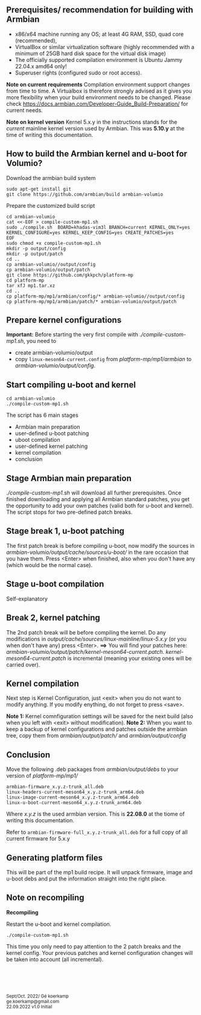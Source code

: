 
## Prerequisites/ recommendation for building with Armbian

- x86/x64 machine running any OS; at least 4G RAM, SSD, quad core (recommended),
- VirtualBox or similar virtualization software (highly recommended with a minimum of 25GB hard disk space for the virtual disk image)
- The officially supported compilation environment is Ubuntu Jammy 22.04.x amd64 only!
- Superuser rights (configured sudo or root access).

**Note on current requirements**
Compilation environment support changes from time to time.
A Virtualbox is therefore strongly advised as it gives you more flexibility when your build environment needs to be changed.
Please check https://docs.armbian.com/Developer-Guide_Build-Preparation/ for current needs.

**Note on kernel version**
Kernel 5.x.y in the instructions stands for the *current* mainline kernel version used by Armbian.
This was **5.10.y** at the time of writing this documentation.

## How to build the Armbian kernel and u-boot for Volumio?

Download the armbian build system
```
sudo apt-get install git
git clone https://github.com/armbian/build armbian-volumio
```
Prepare the customized build script
```
cd armbian-volumio
cat <<-EOF > compile-custom-mp1.sh
sudo ./compile.sh  BOARD=khadas-vim3l BRANCH=current KERNEL_ONLY=yes KERNEL_CONFIGURE=yes KERNEL_KEEP_CONFIG=yes CREATE_PATCHES=yes
EOF
sudo chmod +x compile-custom-mp1.sh
mkdir -p output/config
mkdir -p output/patch
cd ..
cp armbian-volumio//output/config
cp armbian-volumio/output/patch
git clone https://github.com/gkkpch/platform-mp
cd platform-mp
tar xfJ mp1.tar.xz
cd ..
cp platform-mp/mp1/armbian/config/* armbian-volumio//output/config
cp platform-mp/mp1/armbian/patch/* armbian-volumio/output/patch
```

## Prepare kernel configurations

**Important:**
Before starting the very first compile with *./compile-custom-mp1.sh*, you need to
- create armbian-volumio/output
- copy ```linux-meson64-current.config``` from *platform-mp/mp1/armbian* to *armbian-volumio/output/config*.

## Start compiling u-boot and kernel
```
cd armbian-volumio
./compile-custom-mp1.sh
```
The script has 6 main stages
- Armbian main preparation
- user-defined u-boot patching
- uboot compilation
- user-defined kernel patching
- kernel compilation
- conclusion

## Stage Armbian main preparation
*./compile-custom-mp1.sh* will download all further prerequisites.
Once finished downloading and applying all Armbian standard patches,  you get the opportunity to add your own patches (valid both for u-boot and kernel). The script stops for two pre-defined patch breaks.

## Stage break 1, u-boot patching
The first patch break is before compiling u-boot, now modify the sources in *armbian-volumio/output/cache/sources/u-boot/* in the rare occasion that you have them.
Press \<Enter> when finished, also when you don't have any (which would be the  normal case).

## Stage u-boot compilation
Self-explanatory

## Break 2, kernel patching
The 2nd patch break will be before compiling the kernel.
Do any modifications in *output/cache/sources/linux-mainline/linux-5.x.y* (or you when don't have any) press \<Enter>.
**==>** You will find your patches here: *armbian-volumio/output/patch/kernel-meson64-current.patch*.
*kernel-meson64-current.patch* is incremental (meaning your existing ones will be carried over).

## Kernel compilation
Next step is Kernel Configuration, just \<exit> when you do not want to modify anything. If you modify enything, do not forget to press \<save>.

**Note 1:** Kernel comnfiguration settings will be saved for the next build (also when you left with \<exit> without modification).
**Note 2:** When you want to keep a backup of kernel configurations and patches outside the armbian tree, copy them from *armbian/output/patch/* and *armbian/output/config*

## Conclusion

Move the following .deb packages from *armbian/output/debs* to your version of *platform-mp/mp1/*
```
armbian-firmware_x.y.z-trunk_all.deb
linux-headers-current-meson64_x.y.z-trunk_arm64.deb
linux-image-current-meson64_x.y.z-trunk_arm64.deb
linux-u-boot-current-meson64_x.y.z-trunk_arm64.deb
```
Where *x.y.z* is the used armbian version.
This is **22.08.0** at the tiome of writing this documentation.

Refer to ```armbian-firmware-full_x.y.z-trunk_all.deb``` for a full copy of all current firmware for 5.x.y

## Generating platform files

This will be part of the mp1 build recipe.
It will unpack firmware, image and u-boot debs and put the information straight into the right place.

## Note on recompiling
**Recompiling**

Restart the u-boot and kernel compilation.
```
./compile-custom-mp1.sh
```
This time you only need to pay attention to the 2 patch breaks and the kernel config.
Your previous patches and kernel configuration changes will be taken into account (all incremental).





<br />
<br />
<br />
<br />
<sub>Sept/Oct. 2022/ Gé koerkamp
<br />ge.koerkamp@gmail.com
<br />22.09.2022 v1.0 Initial


